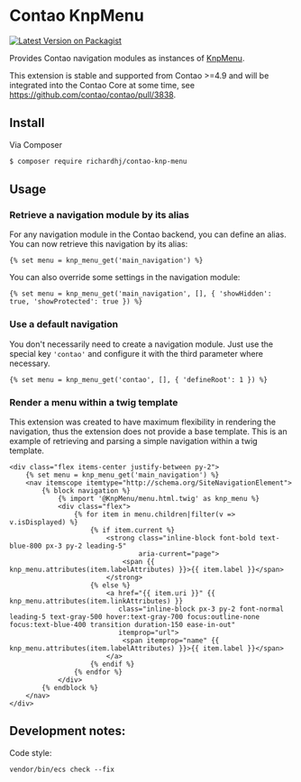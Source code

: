 # Contao KnpMenu

[![Latest Version on Packagist][ico-version]][link-packagist]

Provides Contao navigation modules as instances of [KnpMenu](https://github.com/KnpLabs/KnpMenuBundle).

This extension is stable and supported from Contao >=4.9 and will be integrated into the Contao Core at some time,
see https://github.com/contao/contao/pull/3838.

## Install

Via Composer

``` bash
$ composer require richardhj/contao-knp-menu
```

## Usage

### Retrieve a navigation module by its alias

For any navigation module in the Contao backend, you can define an alias. You can now retrieve this navigation by its alias:

```twig
{% set menu = knp_menu_get('main_navigation') %}
```

You can also override some settings in the navigation module:

```twig
{% set menu = knp_menu_get('main_navigation', [], { 'showHidden': true, 'showProtected': true }) %}
```

### Use a default navigation

You don't necessarily need to create a navigation module. Just use the special key `'contao'` and configure it with the
third parameter where necessary.

```twig
{% set menu = knp_menu_get('contao', [], { 'defineRoot': 1 }) %}
```

### Render a menu within a twig template

This extension was created to have maximum flexibility in rendering the navigation, thus the extension does not provide
a base template. This is an example of retrieving and parsing a simple navigation within a twig template.

```twig
<div class="flex items-center justify-between py-2">
    {% set menu = knp_menu_get('main_navigation') %}
    <nav itemscope itemtype="http://schema.org/SiteNavigationElement">
        {% block navigation %}
            {% import '@KnpMenu/menu.html.twig' as knp_menu %}
            <div class="flex">
                {% for item in menu.children|filter(v => v.isDisplayed) %}
                    {% if item.current %}
                        <strong class="inline-block font-bold text-blue-800 px-3 py-2 leading-5"
                                aria-current="page">
                            <span {{ knp_menu.attributes(item.labelAttributes) }}>{{ item.label }}</span>
                        </strong>
                    {% else %}
                        <a href="{{ item.uri }}" {{ knp_menu.attributes(item.linkAttributes) }}
                           class="inline-block px-3 py-2 font-normal leading-5 text-gray-500 hover:text-gray-700 focus:outline-none focus:text-blue-400 transition duration-150 ease-in-out"
                           itemprop="url">
                            <span itemprop="name" {{ knp_menu.attributes(item.labelAttributes) }}>{{ item.label }}</span>
                        </a>
                    {% endif %}
                {% endfor %}
            </div>
        {% endblock %}
    </nav>
</div>
```

## Development notes:

Code style:

```shell
vendor/bin/ecs check --fix
```


[ico-version]: https://img.shields.io/packagist/v/richardhj/contao-knp-menu.svg?style=flat-square
[link-packagist]: https://packagist.org/packages/richardhj/contao-knp-menu

